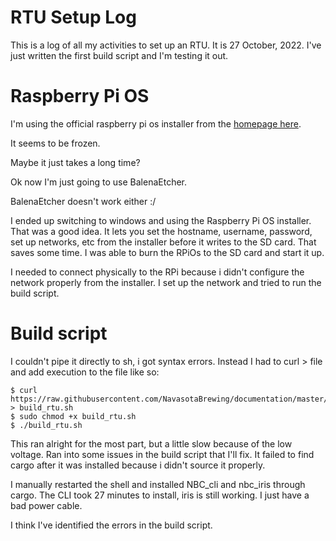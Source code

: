 # RTU Setup Log
This is a log of all my activities to set up an RTU. It is 27 October, 2022. I've just written the first build script and I'm testing it out.

# Raspberry Pi OS
I'm using the official raspberry pi os installer from the [homepage here](https://www.raspberrypi.com/software/).

It seems to be frozen.

Maybe it just takes a long time?

Ok now I'm just going to use BalenaEtcher.

BalenaEtcher doesn't work either :/

I ended up switching to windows and using the Raspberry Pi OS installer. That was a good idea. It lets you set the hostname, username, password, set up networks, etc from the installer before it writes to the SD card. That saves some time. I was able to burn the RPiOs to the SD card and start it up.

I needed to connect physically to the RPi because i didn't configure the network properly from the installer. I set up the network and tried to run the build script.

# Build script
I couldn't pipe it directly to sh, i got syntax errors. Instead I had to curl > file and add execution to the file like so:

```
$ curl https://raw.githubusercontent.com/NavasotaBrewing/documentation/master/build_scripts/[BUILD_SCRIPT_NAME].sh > build_rtu.sh
$ sudo chmod +x build_rtu.sh
$ ./build_rtu.sh
```

This ran alright for the most part, but a little slow because of the low voltage. Ran into some issues in the build script that I'll fix. It failed to find cargo after it was installed because i didn't source it properly.

I manually restarted the shell and installed NBC_cli and nbc_iris through cargo. The CLI took 27 minutes to install, iris is still working. I just have a bad power cable.

I think I've identified the errors in the build script. 